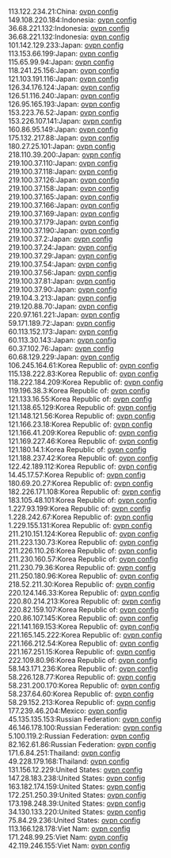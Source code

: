 113.122.234.21:China: [ovpn config](vpn/113_122_234_21.ovpn)  
149.108.220.184:Indonesia: [ovpn config](vpn/149_108_220_184.ovpn)  
36.68.221.132:Indonesia: [ovpn config](vpn/36_68_221_132.ovpn)  
36.68.221.132:Indonesia: [ovpn config](vpn/36_68_221_132.ovpn)  
101.142.129.233:Japan: [ovpn config](vpn/101_142_129_233.ovpn)  
113.153.66.199:Japan: [ovpn config](vpn/113_153_66_199.ovpn)  
115.65.99.94:Japan: [ovpn config](vpn/115_65_99_94.ovpn)  
118.241.25.156:Japan: [ovpn config](vpn/118_241_25_156.ovpn)  
121.103.191.116:Japan: [ovpn config](vpn/121_103_191_116.ovpn)  
126.34.176.124:Japan: [ovpn config](vpn/126_34_176_124.ovpn)  
126.51.116.240:Japan: [ovpn config](vpn/126_51_116_240.ovpn)  
126.95.165.193:Japan: [ovpn config](vpn/126_95_165_193.ovpn)  
153.223.76.52:Japan: [ovpn config](vpn/153_223_76_52.ovpn)  
153.226.107.141:Japan: [ovpn config](vpn/153_226_107_141.ovpn)  
160.86.95.149:Japan: [ovpn config](vpn/160_86_95_149.ovpn)  
175.132.217.88:Japan: [ovpn config](vpn/175_132_217_88.ovpn)  
180.27.25.101:Japan: [ovpn config](vpn/180_27_25_101.ovpn)  
218.110.39.200:Japan: [ovpn config](vpn/218_110_39_200.ovpn)  
219.100.37.110:Japan: [ovpn config](vpn/219_100_37_110.ovpn)  
219.100.37.118:Japan: [ovpn config](vpn/219_100_37_118.ovpn)  
219.100.37.126:Japan: [ovpn config](vpn/219_100_37_126.ovpn)  
219.100.37.158:Japan: [ovpn config](vpn/219_100_37_158.ovpn)  
219.100.37.165:Japan: [ovpn config](vpn/219_100_37_165.ovpn)  
219.100.37.166:Japan: [ovpn config](vpn/219_100_37_166.ovpn)  
219.100.37.169:Japan: [ovpn config](vpn/219_100_37_169.ovpn)  
219.100.37.179:Japan: [ovpn config](vpn/219_100_37_179.ovpn)  
219.100.37.190:Japan: [ovpn config](vpn/219_100_37_190.ovpn)  
219.100.37.2:Japan: [ovpn config](vpn/219_100_37_2.ovpn)  
219.100.37.24:Japan: [ovpn config](vpn/219_100_37_24.ovpn)  
219.100.37.29:Japan: [ovpn config](vpn/219_100_37_29.ovpn)  
219.100.37.54:Japan: [ovpn config](vpn/219_100_37_54.ovpn)  
219.100.37.56:Japan: [ovpn config](vpn/219_100_37_56.ovpn)  
219.100.37.81:Japan: [ovpn config](vpn/219_100_37_81.ovpn)  
219.100.37.90:Japan: [ovpn config](vpn/219_100_37_90.ovpn)  
219.104.3.213:Japan: [ovpn config](vpn/219_104_3_213.ovpn)  
219.120.88.70:Japan: [ovpn config](vpn/219_120_88_70.ovpn)  
220.97.161.221:Japan: [ovpn config](vpn/220_97_161_221.ovpn)  
59.171.189.72:Japan: [ovpn config](vpn/59_171_189_72.ovpn)  
60.113.152.173:Japan: [ovpn config](vpn/60_113_152_173.ovpn)  
60.113.30.143:Japan: [ovpn config](vpn/60_113_30_143.ovpn)  
60.37.102.76:Japan: [ovpn config](vpn/60_37_102_76.ovpn)  
60.68.129.229:Japan: [ovpn config](vpn/60_68_129_229.ovpn)  
106.245.164.61:Korea Republic of: [ovpn config](vpn/106_245_164_61.ovpn)  
115.138.222.83:Korea Republic of: [ovpn config](vpn/115_138_222_83.ovpn)  
118.222.184.209:Korea Republic of: [ovpn config](vpn/118_222_184_209.ovpn)  
119.196.38.3:Korea Republic of: [ovpn config](vpn/119_196_38_3.ovpn)  
121.133.16.55:Korea Republic of: [ovpn config](vpn/121_133_16_55.ovpn)  
121.138.65.129:Korea Republic of: [ovpn config](vpn/121_138_65_129.ovpn)  
121.148.121.56:Korea Republic of: [ovpn config](vpn/121_148_121_56.ovpn)  
121.166.23.18:Korea Republic of: [ovpn config](vpn/121_166_23_18.ovpn)  
121.166.41.209:Korea Republic of: [ovpn config](vpn/121_166_41_209.ovpn)  
121.169.227.46:Korea Republic of: [ovpn config](vpn/121_169_227_46.ovpn)  
121.180.14.1:Korea Republic of: [ovpn config](vpn/121_180_14_1.ovpn)  
121.188.237.42:Korea Republic of: [ovpn config](vpn/121_188_237_42.ovpn)  
122.42.189.112:Korea Republic of: [ovpn config](vpn/122_42_189_112.ovpn)  
14.45.17.57:Korea Republic of: [ovpn config](vpn/14_45_17_57.ovpn)  
180.69.20.27:Korea Republic of: [ovpn config](vpn/180_69_20_27.ovpn)  
182.226.171.108:Korea Republic of: [ovpn config](vpn/182_226_171_108.ovpn)  
183.105.48.101:Korea Republic of: [ovpn config](vpn/183_105_48_101.ovpn)  
1.227.93.199:Korea Republic of: [ovpn config](vpn/1_227_93_199.ovpn)  
1.228.242.67:Korea Republic of: [ovpn config](vpn/1_228_242_67.ovpn)  
1.229.155.131:Korea Republic of: [ovpn config](vpn/1_229_155_131.ovpn)  
211.210.151.124:Korea Republic of: [ovpn config](vpn/211_210_151_124.ovpn)  
211.223.130.73:Korea Republic of: [ovpn config](vpn/211_223_130_73.ovpn)  
211.226.110.26:Korea Republic of: [ovpn config](vpn/211_226_110_26.ovpn)  
211.230.160.57:Korea Republic of: [ovpn config](vpn/211_230_160_57.ovpn)  
211.230.79.36:Korea Republic of: [ovpn config](vpn/211_230_79_36.ovpn)  
211.250.180.96:Korea Republic of: [ovpn config](vpn/211_250_180_96.ovpn)  
218.52.211.30:Korea Republic of: [ovpn config](vpn/218_52_211_30.ovpn)  
220.124.146.33:Korea Republic of: [ovpn config](vpn/220_124_146_33.ovpn)  
220.80.214.213:Korea Republic of: [ovpn config](vpn/220_80_214_213.ovpn)  
220.82.159.107:Korea Republic of: [ovpn config](vpn/220_82_159_107.ovpn)  
220.86.107.145:Korea Republic of: [ovpn config](vpn/220_86_107_145.ovpn)  
221.141.169.153:Korea Republic of: [ovpn config](vpn/221_141_169_153.ovpn)  
221.165.145.222:Korea Republic of: [ovpn config](vpn/221_165_145_222.ovpn)  
221.166.212.54:Korea Republic of: [ovpn config](vpn/221_166_212_54.ovpn)  
221.167.251.15:Korea Republic of: [ovpn config](vpn/221_167_251_15.ovpn)  
222.109.80.96:Korea Republic of: [ovpn config](vpn/222_109_80_96.ovpn)  
58.143.171.236:Korea Republic of: [ovpn config](vpn/58_143_171_236.ovpn)  
58.226.128.77:Korea Republic of: [ovpn config](vpn/58_226_128_77.ovpn)  
58.231.200.170:Korea Republic of: [ovpn config](vpn/58_231_200_170.ovpn)  
58.237.64.60:Korea Republic of: [ovpn config](vpn/58_237_64_60.ovpn)  
58.29.152.213:Korea Republic of: [ovpn config](vpn/58_29_152_213.ovpn)  
177.239.46.204:Mexico: [ovpn config](vpn/177_239_46_204.ovpn)  
45.135.135.153:Russian Federation: [ovpn config](vpn/45_135_135_153.ovpn)  
46.146.178.100:Russian Federation: [ovpn config](vpn/46_146_178_100.ovpn)  
5.100.119.2:Russian Federation: [ovpn config](vpn/5_100_119_2.ovpn)  
82.162.61.86:Russian Federation: [ovpn config](vpn/82_162_61_86.ovpn)  
171.6.84.251:Thailand: [ovpn config](vpn/171_6_84_251.ovpn)  
49.228.179.168:Thailand: [ovpn config](vpn/49_228_179_168.ovpn)  
131.156.12.229:United States: [ovpn config](vpn/131_156_12_229.ovpn)  
147.28.183.238:United States: [ovpn config](vpn/147_28_183_238.ovpn)  
163.182.174.159:United States: [ovpn config](vpn/163_182_174_159.ovpn)  
172.251.250.39:United States: [ovpn config](vpn/172_251_250_39.ovpn)  
173.198.248.39:United States: [ovpn config](vpn/173_198_248_39.ovpn)  
34.130.133.220:United States: [ovpn config](vpn/34_130_133_220.ovpn)  
75.84.29.236:United States: [ovpn config](vpn/75_84_29_236.ovpn)  
113.166.128.178:Viet Nam: [ovpn config](vpn/113_166_128_178.ovpn)  
171.248.99.25:Viet Nam: [ovpn config](vpn/171_248_99_25.ovpn)  
42.119.246.155:Viet Nam: [ovpn config](vpn/42_119_246_155.ovpn)  
